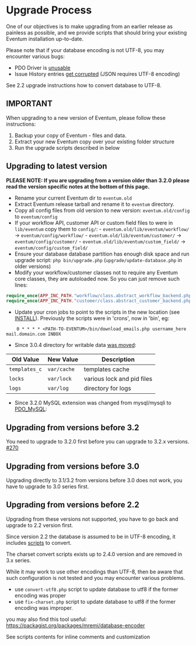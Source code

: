 # Upgrade Process

One of our objectives is to make upgrading from an earlier release as
painless as possible, and we provide scripts that should bring your
existing Eventum installation up-to-date.

Please note that if your database encoding is not UTF-8, you may encounter various bugs:

-   PDO Driver is [unusable](https://github.com/eventum/eventum/pull/167)
-   Issue History entries [get corrupted](https://gitter.im/eventum/eventum?at=58225f1d45c9e3eb4314b58c) (JSON requires UTF-8 encoding)

See 2.2 upgrade instructions how to convert database to UTF-8.

## IMPORTANT

When upgrading to a new version of Eventum, please follow these instructions:

1.  Backup your copy of Eventum - files and data.
2.  Extract your new Eventum copy over your existing folder structure
3.  Run the upgrade scripts described in below

## Upgrading to latest version

**PLEASE NOTE: If you are upgrading from a version older than 3.2.0 please read the version specific notes at the bottom of this page.**

-   Rename your current Eventum dir to `eventum.old`
-   Extract Eventum release tarball and rename it to `eventum` directory.
-   Copy all config files from old version to new version: `eventum.old/config` to `eventum/config`
-   If your workflow API, customer API or custom field files to were in `lib/eventum` copy them to `config/`: - `eventum.old/lib/eventum/workflow/` -> `eventum/config/workflow/` - `eventum.old/lib/eventum/customer/` -> `eventum/config/customer/` - `eventum.old/lib/eventum/custom_field/` -> `eventum/config/custom_field/`
-   Ensure your database database partition has enough disk space and run upgrade script: `php bin/upgrade.php` (`upgrade/update-database.php` in older versions)
-   Modify your workflow/customer classes not to require any Eventum core classes, they are autoloaded now. So you can just remove such lines:

```php
require_once(APP_INC_PATH."workflow/class.abstract_workflow_backend.php");
require_once(APP_INC_PATH."customer/class.abstract_customer_backend.php");
```

-   Update your cron jobs to point to the scripts in the new location (see [INSTALL](System-Admin%3A-Doing-a-fresh-install)).
    Previously the scripts were in 'crons', now in 'bin', eg:

```
	0 * * * * <PATH-TO-EVENTUM>/bin/download_emails.php username_here mail.domain.com INBOX
```

-   Since 3.0.4 directory for writable data [was moved](https://github.com/eventum/eventum/pull/81):

| Old Value     | New Value   | Description                |
| ------------- | ----------- | -------------------------- |
| `templates_c` | `var/cache` | templates cache            |
| `locks`       | `var/lock`  | various lock and pid files |
| `logs`        | `var/log`   | directory for logs         |

-   Since 3.2.0 MySQL extension was changed from mysql/mysqli to [PDO_MySQL](https://github.com/eventum/eventum/pull/252):

## Upgrading from versions before 3.2

You need to upgrade to 3.2.0 first before you can upgrade to 3.2.x versions. [#270](https://github.com/eventum/eventum/pull/270)

## Upgrading from versions before 3.0

Upgrading directly to 3.1/3.2 from versions before 3.0 does not work, you have to upgrade to 3.0 series first.

## Upgrading from versions before 2.2

Upgrading from these versions not supported, you have to go back and upgrade to 2.2 version first.

Since version 2.2 the database is assumed to be in UTF-8 encoding, it includes [scripts](https://github.com/eventum/eventum/tree/v2.4.0-pre1/upgrade/v2.1.1_to_v2.2) to convert.

The charset convert scripts exists up to 2.4.0 version and are removed in 3.x series.

While it may work to use other encodings than UTF-8,
then be aware that such configuration is not tested and you may encounter various problems.

-   use `convert-utf8.php` script to update database to utf8 if the former encoding was proper
-   use `fix-charset.php` script to update database to utf8 if the former encoding was improper.

you may also find this tool useful: https://packagist.org/packages/mremi/database-encoder

See scripts contents for inline comments and customization
